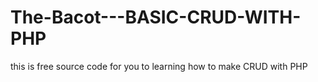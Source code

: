 # The-Bacot---BASIC-CRUD-WITH-PHP
this is free source code for you to learning how to make CRUD with PHP 
